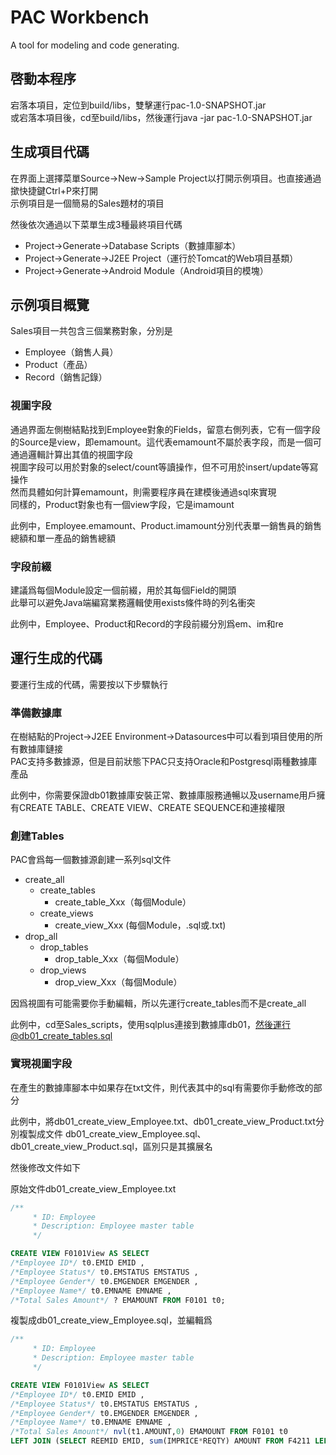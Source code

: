 # PAC Workbench
A tool for modeling and code generating.

## 啓動本程序

宕落本項目，定位到build/libs，雙擊運行pac-1.0-SNAPSHOT.jar  
或宕落本項目後，cd至build/libs，然後運行java -jar pac-1.0-SNAPSHOT.jar

## 生成項目代碼

在界面上選擇菜單Source->New->Sample Project以打開示例項目。也直接通過撳快捷鍵Ctrl+P來打開  
示例項目是一個簡易的Sales題材的項目

然後依次通過以下菜單生成3種最終項目代碼

* Project->Generate->Database Scripts（數據庫腳本）
* Project->Generate->J2EE Project（運行於Tomcat的Web項目基類）
* Project->Generate->Android Module（Android項目的模塊）

## 示例項目概覽

Sales項目一共包含三個業務對象，分別是

* Employee（銷售人員）
* Product（產品）
* Record（銷售記錄）

### 視圖字段

通過界面左側樹結點找到Employee對象的Fields，留意右側列表，它有一個字段的Source是view，即emamount。這代表emamount不屬於表字段，而是一個可通過邏輯計算出其值的視圖字段  
視圖字段可以用於對象的select/count等讀操作，但不可用於insert/update等寫操作  
然而具體如何計算emamount，則需要程序員在建模後通過sql來實現  
同樣的，Product對象也有一個view字段，它是imamount

此例中，Employee.emamount、Product.imamount分別代表單一銷售員的銷售總額和單一產品的銷售總額

### 字段前綴

建議爲每個Module設定一個前綴，用於其每個Field的開頭  
此舉可以避免Java端編寫業務邏輯使用exists條件時的列名衝突

此例中，Employee、Product和Record的字段前綴分別爲em、im和re

## 運行生成的代碼

要運行生成的代碼，需要按以下步驟執行

### 準備數據庫

在樹結點的Project->J2EE Environment->Datasources中可以看到項目使用的所有數據庫鏈接  
PAC支持多數據源，但是目前狀態下PAC只支持Oracle和Postgresql兩種數據庫產品  

此例中，你需要保證db01數據庫安裝正常、數據庫服務通暢以及username用戶擁有CREATE TABLE、CREATE VIEW、CREATE SEQUENCE和連接權限

### 創建Tables

PAC會爲每一個數據源創建一系列sql文件

* create_all
    * create_tables
        * create_table_Xxx（每個Module）
    * create_views
        * create_view_Xxx (每個Module，.sql或.txt)
* drop_all
    * drop_tables
        * drop_table_Xxx（每個Module）
    * drop_views
        * drop_view_Xxx（每個Module）

因爲視圖有可能需要你手動編輯，所以先運行create_tables而不是create_all

此例中，cd至Sales_scripts，使用sqlplus連接到數據庫db01，然後運行@db01_create_tables.sql

### 實現視圖字段

在產生的數據庫腳本中如果存在txt文件，則代表其中的sql有需要你手動修改的部分

此例中，將db01_create_view_Employee.txt、db01_create_view_Product.txt分別複製成文件
db01_create_view_Employee.sql、db01_create_view_Product.sql，區別只是其擴展名

然後修改文件如下

原始文件db01_create_view_Employee.txt
```Sql
/**
     * ID: Employee
     * Description: Employee master table
     */

CREATE VIEW F0101View AS SELECT 
/*Employee ID*/ t0.EMID EMID , 
/*Employee Status*/ t0.EMSTATUS EMSTATUS , 
/*Employee Gender*/ t0.EMGENDER EMGENDER , 
/*Employee Name*/ t0.EMNAME EMNAME , 
/*Total Sales Amount*/ ? EMAMOUNT FROM F0101 t0;
```

複製成db01_create_view_Employee.sql，並編輯爲
```Sql
/**
     * ID: Employee
     * Description: Employee master table
     */

CREATE VIEW F0101View AS SELECT 
/*Employee ID*/ t0.EMID EMID , 
/*Employee Status*/ t0.EMSTATUS EMSTATUS , 
/*Employee Gender*/ t0.EMGENDER EMGENDER , 
/*Employee Name*/ t0.EMNAME EMNAME , 
/*Total Sales Amount*/ nvl(t1.AMOUNT,0) EMAMOUNT FROM F0101 t0
LEFT JOIN (SELECT REEMID EMID, sum(IMPRICE*REQTY) AMOUNT FROM F4211 LEFT JOIN F4101 ON REIMID = IMID GROUP BY REEMID) t1 ON t1.EMID=t0.EMID;
```

